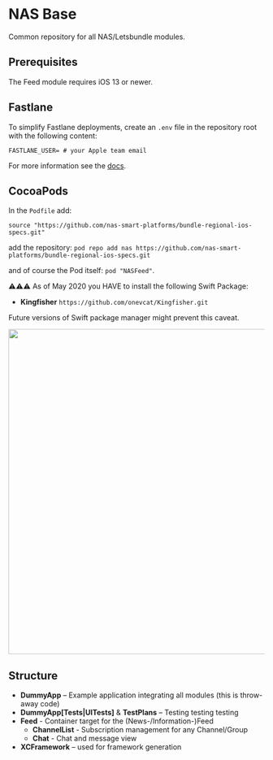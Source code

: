 # NAS Base

Common repository for all NAS/Letsbundle modules.

## Prerequisites

The Feed module requires iOS 13 or newer.

## Fastlane

To simplify Fastlane deployments, create an `.env` file in the repository root with the following content:

```
FASTLANE_USER= # your Apple team email
```

For more information see the [docs](https://docs.fastlane.tools/advanced/other/#environment-variables).

## CocoaPods

In the `Podfile` add:

`source "https://github.com/nas-smart-platforms/bundle-regional-ios-specs.git"`

add the repository: `pod repo add nas https://github.com/nas-smart-platforms/bundle-regional-ios-specs.git`

<!-- `source "https://github.com/nas-smart-platforms/bundle-regional-ios-specs.git"` -->
<!-- add the repository: `pod repo add nas git@github.com:nas-smart-platforms/bundle-regional-ios-specs.git` -->

and of course the Pod itself: `pod "NASFeed"`.

⚠️⚠️⚠️ As of May 2020 you HAVE to install the following Swift Package:

* **Kingfisher** `https://github.com/onevcat/Kingfisher.git`

Future versions of Swift package manager might prevent this caveat.

<img src=".resources/setup.png" width=640 />

## Structure

* **DummyApp** – Example application integrating all modules (this is throw-away code)
* **DummyApp[Tests|UITests]** & **TestPlans** – Testing testing testing
* **Feed** - Container target for the (News-/Information-)Feed
  * **ChannelList** - Subscription management for any Channel/Group
  * **Chat** - Chat and message view
* **XCFramework** – used for framework generation
